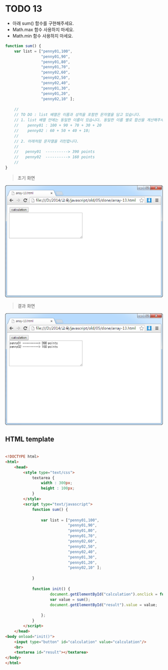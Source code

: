 ﻿TODO 13
========

* 아래 sum() 함수를 구현해주세요.
* Math.max 함수 사용하지 마세요.
* Math.min 함수 사용하지 마세요.

```javascript
function sum() {
	var list = ["penny01,100", 
				"penny01,90",
				"penny01,80",
				"penny01,70",
				"penny02,60",
				"penny02,50",
				"penny02,40",
				"penny01,30",
				"penny01,20",
				"penny02,10" ];

	//
	// TO DO : list 배열은 이름과 성적을 포함한 문자열을 담고 있습니다. 
	// 1. list 배열 안에는 동일한 이름이 있습니다. 동일한 이름 별로 합산을 계산해주세요.
	//    penny01 : 100 + 90 + 70 + 30 + 20
	//    penny02 : 60 + 50 + 40 + 10;
	//
	// 2. 아래처럼 문자열을 리턴합니다.
	//  
	//   penny01  ----------> 390 points
	//   penny02  ----------> 160 points
	//
}

```

> 초기 화면

![TODO13](https://raw.githubusercontent.com/lightsh/jsstudy/master/05/todo/images/todo_13.png)


>  결과 화면

![TODO13](https://raw.githubusercontent.com/lightsh/jsstudy/master/05/todo/images/todo_13_result.png)

## HTML template

```html

<!DOCTYPE html> 
<html>
	<head>
		<style type="text/css">
			textarea {
				width : 300px;
				height : 100px;
			}
		</style>
		<script type="text/javascript">
			function sum() {

				var list = ["penny01,100", 
				            "penny01,90",
							"penny01,80",
							"penny01,70",
							"penny02,60",
							"penny02,50",
							"penny02,40",
							"penny01,30",
							"penny01,20",
							"penny02,10" ];
				
			}
			
			function init() {
					document.getElementById("calculation").onclick = function() {
					var value = sum();
					document.getElementById("result").value = value;
					
				};
			}			
		</script>
	</head>
<body onload="init()">               
	<input type="button" id="calculation" value="calculation"/> 
	<br>
	<textarea id="result"></textarea> 
</body>
</html>

```
